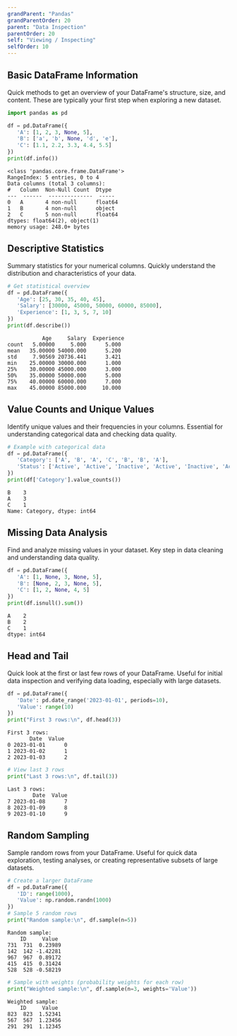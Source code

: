 ```yaml
---
grandParent: "Pandas"
grandParentOrder: 20
parent: "Data Inspection"
parentOrder: 20
self: "Viewing / Inspecting"
selfOrder: 10
---
```


## Basic DataFrame Information
Quick methods to get an overview of your DataFrame's structure, size, and content. These are typically your first step when exploring a new dataset.

```python
import pandas as pd

df = pd.DataFrame({
   'A': [1, 2, 3, None, 5],
   'B': ['a', 'b', None, 'd', 'e'],
   'C': [1.1, 2.2, 3.3, 4.4, 5.5]
})
print(df.info())
```
```output
<class 'pandas.core.frame.DataFrame'>
RangeIndex: 5 entries, 0 to 4
Data columns (total 3 columns):
#   Column  Non-Null Count  Dtype  
---  ------  --------------  -----  
0   A       4 non-null      float64
1   B       4 non-null      object 
2   C       5 non-null      float64
dtypes: float64(2), object(1)
memory usage: 248.0+ bytes
```

## Descriptive Statistics
Summary statistics for your numerical columns. Quickly understand the distribution and characteristics of your data.

```python
# Get statistical overview
df = pd.DataFrame({
   'Age': [25, 30, 35, 40, 45],
   'Salary': [30000, 45000, 50000, 60000, 85000],
   'Experience': [1, 3, 5, 7, 10]
})
print(df.describe())
```
```output
           Age     Salary  Experience
count   5.00000     5.000      5.000
mean   35.00000 54000.000      5.200
std     7.90569 20736.441      3.421
min    25.00000 30000.000      1.000
25%    30.00000 45000.000      3.000
50%    35.00000 50000.000      5.000
75%    40.00000 60000.000      7.000
max    45.00000 85000.000     10.000
```

## Value Counts and Unique Values
Identify unique values and their frequencies in your columns. Essential for understanding categorical data and checking data quality.

```python
# Example with categorical data
df = pd.DataFrame({
   'Category': ['A', 'B', 'A', 'C', 'B', 'B', 'A'],
   'Status': ['Active', 'Active', 'Inactive', 'Active', 'Inactive', 'Active', 'Active']
})
print(df['Category'].value_counts())
```
```output
B    3
A    3
C    1
Name: Category, dtype: int64
```

## Missing Data Analysis
Find and analyze missing values in your dataset. Key step in data cleaning and understanding data quality.

```python
df = pd.DataFrame({
   'A': [1, None, 3, None, 5],
   'B': [None, 2, 3, None, 5],
   'C': [1, 2, None, 4, 5]
})
print(df.isnull().sum())
```
```output
A    2
B    2
C    1
dtype: int64
```

## Head and Tail
Quick look at the first or last few rows of your DataFrame. Useful for initial data inspection and verifying data loading, especially with large datasets.

```python
df = pd.DataFrame({
   'Date': pd.date_range('2023-01-01', periods=10),
   'Value': range(10)
})
print("First 3 rows:\n", df.head(3))
```
```output
First 3 rows:
       Date  Value
0 2023-01-01      0
1 2023-01-02      1
2 2023-01-03      2
```

```python
# View last 3 rows
print("Last 3 rows:\n", df.tail(3))
```
```output
Last 3 rows:
        Date  Value
7 2023-01-08      7
8 2023-01-09      8
9 2023-01-10      9
```

## Random Sampling
Sample random rows from your DataFrame. Useful for quick data exploration, testing analyses, or creating representative subsets of large datasets.

```python
# Create a larger DataFrame
df = pd.DataFrame({
   'ID': range(1000),
   'Value': np.random.randn(1000)
})
# Sample 5 random rows
print("Random sample:\n", df.sample(n=5))
```
```output
Random sample:
    ID     Value
731  731  0.23989
142  142 -1.42281
967  967  0.89172
415  415  0.31424
528  528 -0.58219
```

```python
# Sample with weights (probability weights for each row)
print("Weighted sample:\n", df.sample(n=3, weights='Value'))
```
```output
Weighted sample:
    ID     Value
823  823  1.52341
567  567  1.23456
291  291  1.12345
```